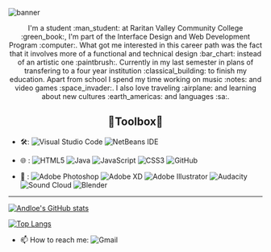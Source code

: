 ![banner](https://user-images.githubusercontent.com/71982450/150691568-f0439169-3a86-4cbd-97c4-a6b95218abab.png)
<p align="center">
I'm a student :man_student:	at Raritan Valley Community College :green_book:, I'm part of the Interface Design and Web Development Program :computer:. What got me interested in this career path was the fact that it involves more of a functional and technical design :bar_chart: instead of an artistic one :paintbrush:. Currently in my last semester in plans of transfering to a four year institution :classical_building: to finish my education. 
Apart from school I spend my time working on music :notes: and video games :space_invader:. I also love traveling :airplane: and learning about new cultures :earth_americas: and languages :sa:.
</p>
<h2 align="center">
  🧰Toolbox🧰
</h2>

* 🛠️: ![Visual Studio Code](https://img.shields.io/badge/Visual%20Studio%20Code-0078d7.svg?style=for-the-badge&logo=visual-studio-code&logoColor=white)
![NetBeans IDE](https://img.shields.io/badge/NetBeansIDE-1B6AC6.svg?style=for-the-badge&logo=apache-netbeans-ide&logoColor=white)

* :globe_with_meridians: : ![HTML5](https://img.shields.io/badge/html5-%23E34F26.svg?style=for-the-badge&logo=html5&logoColor=white)
![Java](https://img.shields.io/badge/java-%23ED8B00.svg?style=for-the-badge&logo=java&logoColor=white)
![JavaScript](https://img.shields.io/badge/javascript-%23323330.svg?style=for-the-badge&logo=javascript&logoColor=%23F7DF1E)
![CSS3](https://img.shields.io/badge/css3-%231572B6.svg?style=for-the-badge&logo=css3&logoColor=white)
![GitHub](https://img.shields.io/badge/github-%23121011.svg?style=for-the-badge&logo=github&logoColor=white)

* :crystal_ball:	: ![Adobe Photoshop](https://img.shields.io/badge/adobephotoshop-%2331A8FF.svg?style=for-the-badge&logo=adobephotoshop&logoColor=white)
![Adobe XD](https://img.shields.io/badge/Adobe%20XD-470137?style=for-the-badge&logo=Adobe%20XD&logoColor=#FF61F6)
![Adobe Illustrator](https://img.shields.io/badge/adobeillustrator-%23FF9A00.svg?style=for-the-badge&logo=adobeillustrator&logoColor=white)
![Audacity](https://img.shields.io/badge/Audacity-0000CC?style=for-the-badge&logo=audacity&logoColor=white)
![Sound Cloud](https://img.shields.io/badge/sound%20cloud-FF5500?style=for-the-badge&logo=soundcloud&logoColor=white)
![Blender](https://img.shields.io/badge/blender-%23F5792A.svg?style=for-the-badge&logo=blender&logoColor=white)
-----
[![Andloe's GitHub stats](https://github-readme-stats.vercel.app/api?username=Andloe&theme=radical&show_icons=true)](https://github.com/Andloe/github-readme-stats)

[![Top Langs](https://github-readme-stats.vercel.app/api/top-langs/?username=Andloe&theme=radical&layout=compact)](https://github.com/Andloe/github-readme-stats)

- 📫 How to reach me: ![Gmail](https://img.shields.io/badge/Gmail-D14836?style=for-the-badge&logo=gmail&logoColor=white)
